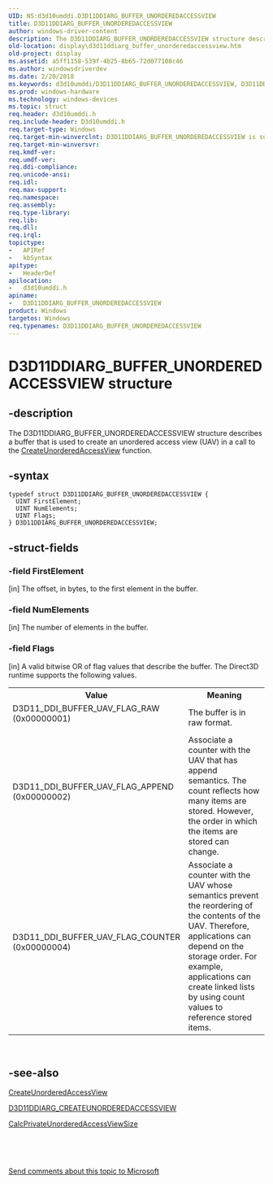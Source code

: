 ```yaml
---
UID: NS:d3d10umddi.D3D11DDIARG_BUFFER_UNORDEREDACCESSVIEW
title: D3D11DDIARG_BUFFER_UNORDEREDACCESSVIEW
author: windows-driver-content
description: The D3D11DDIARG_BUFFER_UNORDEREDACCESSVIEW structure describes a buffer that is used to create an unordered access view (UAV) in a call to the CreateUnorderedAccessView function.
old-location: display\d3d11ddiarg_buffer_unorderedaccessview.htm
old-project: display
ms.assetid: a5ff1158-539f-4b25-8b65-72d077108c46
ms.author: windowsdriverdev
ms.date: 2/20/2018
ms.keywords: d3d10umddi/D3D11DDIARG_BUFFER_UNORDEREDACCESSVIEW, D3D11DDIARG_BUFFER_UNORDEREDACCESSVIEW structure [Display Devices], D3D11DDIARG_BUFFER_UNORDEREDACCESSVIEW, display.d3d11ddiarg_buffer_unorderedaccessview, UMDisplayDriver_Dx11param_Structs_c097052f-b667-43a9-8133-172770d9ab70.xml
ms.prod: windows-hardware
ms.technology: windows-devices
ms.topic: struct
req.header: d3d10umddi.h
req.include-header: D3d10umddi.h
req.target-type: Windows
req.target-min-winverclnt: D3D11DDIARG_BUFFER_UNORDEREDACCESSVIEW is supported beginning with the Windows 7 operating system.
req.target-min-winversvr: 
req.kmdf-ver: 
req.umdf-ver: 
req.ddi-compliance: 
req.unicode-ansi: 
req.idl: 
req.max-support: 
req.namespace: 
req.assembly: 
req.type-library: 
req.lib: 
req.dll: 
req.irql: 
topictype:
-	APIRef
-	kbSyntax
apitype:
-	HeaderDef
apilocation:
-	d3d10umddi.h
apiname:
-	D3D11DDIARG_BUFFER_UNORDEREDACCESSVIEW
product: Windows
targetos: Windows
req.typenames: D3D11DDIARG_BUFFER_UNORDEREDACCESSVIEW
---
```


# D3D11DDIARG_BUFFER_UNORDEREDACCESSVIEW structure


## -description


The D3D11DDIARG_BUFFER_UNORDEREDACCESSVIEW structure describes a buffer that is used to create an unordered access view (UAV) in a call to the <a href="..\d3d10umddi\nc-d3d10umddi-pfnd3d11ddi_createunorderedaccessview.md">CreateUnorderedAccessView</a> function. 


## -syntax


````
typedef struct D3D11DDIARG_BUFFER_UNORDEREDACCESSVIEW {
  UINT FirstElement;
  UINT NumElements;
  UINT Flags;
} D3D11DDIARG_BUFFER_UNORDEREDACCESSVIEW;
````


## -struct-fields




### -field FirstElement

[in] The offset, in bytes, to the first element in the buffer. 


### -field NumElements

[in] The number of elements in the buffer. 


### -field Flags

[in] A valid bitwise OR of flag values that describe the buffer. The Direct3D runtime supports the following values.

<table>
<tr>
<th>Value</th>
<th>Meaning</th>
</tr>
<tr>
<td>

<dl>
<dt>D3D11_DDI_BUFFER_UAV_FLAG_RAW </dt>
<dt>(0x00000001)</dt>
</dl>


</td>
<td>
The buffer is in raw format.

</td>
</tr>
<tr>
<td>

<dl>
<dt>D3D11_DDI_BUFFER_UAV_FLAG_APPEND </dt>
<dt>(0x00000002)</dt>
</dl>


</td>
<td>
Associate a counter with the UAV that has append semantics. The count reflects how many items are stored. However, the order in which the items are stored can change.

</td>
</tr>
<tr>
<td>

<dl>
<dt>D3D11_DDI_BUFFER_UAV_FLAG_COUNTER </dt>
<dt>(0x00000004)</dt>
</dl>


</td>
<td>
Associate a counter with the UAV whose semantics prevent the reordering of the contents of the UAV. Therefore, applications can depend on the storage order. For example, applications can create linked lists by using count values to reference stored items.

</td>
</tr>
</table>
 


## -see-also

<a href="..\d3d10umddi\nc-d3d10umddi-pfnd3d11ddi_createunorderedaccessview.md">CreateUnorderedAccessView</a>



<a href="..\d3d10umddi\ns-d3d10umddi-d3d11ddiarg_createunorderedaccessview.md">D3D11DDIARG_CREATEUNORDEREDACCESSVIEW</a>



<a href="..\d3d10umddi\nc-d3d10umddi-pfnd3d11ddi_calcprivateunorderedaccessviewsize.md">CalcPrivateUnorderedAccessViewSize</a>



 

 

<a href="mailto:wsddocfb@microsoft.com?subject=Documentation%20feedback [display\display]:%20D3D11DDIARG_BUFFER_UNORDEREDACCESSVIEW structure%20 RELEASE:%20(2/20/2018)&amp;body=%0A%0APRIVACY STATEMENT%0A%0AWe use your feedback to improve the documentation. We don't use your email address for any other purpose, and we'll remove your email address from our system after the issue that you're reporting is fixed. While we're working to fix this issue, we might send you an email message to ask for more info. Later, we might also send you an email message to let you know that we've addressed your feedback.%0A%0AFor more info about Microsoft's privacy policy, see http://privacy.microsoft.com/en-us/default.aspx." title="Send comments about this topic to Microsoft">Send comments about this topic to Microsoft</a>

